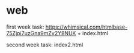 # web


first week task: https://whimsical.com/htmlbase-75Zjpi7uzGna9mZv2Y8NUK + index.html


second week task: index2.html
